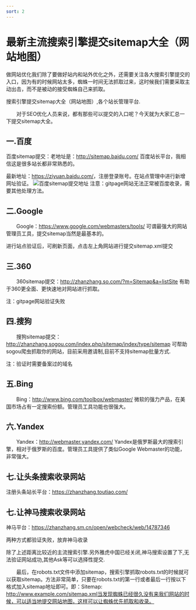 ```yaml
---
sort: 2
---
```

# 最新主流搜索引擎提交sitemap大全（网站地图）


做网站优化我们除了要做好站内和站外优化之外，还需要关注各大搜索引擎提交的入口，因为有的时候网站太多，蜘蛛一时间无法抓取过来，这时候我们需要采取主动出击，而不是被动的接受蜘蛛自己来抓取。
 
搜索引擎提交sitemap大全（网站地图）,各个站长管理平台.

&emsp;&emsp;对于SEO优化人员来说，都有那些可以提交的入口呢？今天就为大家汇总一下提交sitemap大全。

## 一.百度
百度sitemap提交：老地址是：<http://sitemap.baidu.com/> 百度站长平台，我相信这是很多站长都非常熟悉的。

最新地址：<https://ziyuan.baidu.com/>，注册登录账号。在站点管理中进行新增网址验证。
![百度sitemap提交地址](https://image.justmyfreedom.com//static/assets/blog_img/微信截图_20230427145844min.png)
注意：gitpage网站无法正常被百度收录，需要其他处理方法。

## 二.Google
&emsp;&emsp;Google：<https://www.google.com/webmasters/tools/> 可谓最强大的网站管理员工具，提交sitemap当然是最基本的。

进行站点验证后，可刷新页面，点击左上角网站进行提交sitemap.xml提交

## 三.360
&emsp;&emsp;360sitemap提交：<http://zhanzhang.so.com/?m=Sitemap&a=listSite> 有助于360更全面、更快速地对网站进行抓取。

注：gitpage网站验证失败
##  四.搜狗
&emsp;&emsp;搜狗sitemap提交：<http://zhanzhang.sogou.com/index.php/sitemap/index/type/sitemap> 可帮助sogou爬虫抓取你的网站，目前采用邀请制,目前不支持sitemap批量方式.
 
注：验证时需要备案过的域名
 
## 五.Bing
&emsp;&emsp;Bing：<http://www.bing.com/toolbox/webmaster/> 微软的强力产品，在美国市场占有一定搜索份额。管理员工具功能也很强大。
 
## 六.Yandex
&emsp;&emsp;Yandex：<http://webmaster.yandex.com/> Yandex是俄罗斯最大的搜索引擎，相对于俄罗斯的百度。管理员工具提供了类似Google Webmaster的功能，非常强大。
 
## 七.让头条搜索收录网站

注册头条站长平台：https://zhanzhang.toutiao.com/

 
## 七.让神马搜索收录网站

神马平台：https://zhanzhang.sm.cn/open/webcheck/web/14787346

两种方式都验证失败，放弃神马收录


除了上述距离比较近的主流搜索引擎.另外雅虎中国已经关闭,神马搜索设置了下,无法验证网站成功,其他Ask等可以选择性提交.
 
&emsp;&emsp;最后，在robots.txt文件中添加sitemap，搜索引擎抓取robots.txt的时候就可以获取sitemap。方法非常简单，只要在robots.txt的第一行或者最后一行按以下格式加入sitemap地址即可。即：Sitemap: http://www.example.com/sitemap.xml当发现蜘蛛已经很久没有来我们网站的时候，可以适当地提交网站地图，这样可以让蜘蛛优先抓取和收录。
